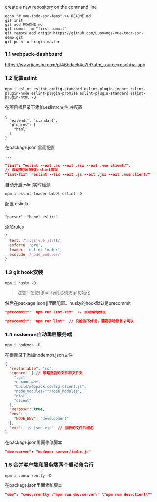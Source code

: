 create a new repository on the command line
```
echo "# vue-todo-ssr-demo" >> README.md
git init
git add README.md
git commit -m "first commit"
git remote add origin https://github.com/Luoyangs/vue-todo-ssr-demo.git
git push -u origin master
```

### 1.1 webpack-dashboard
https://www.jianshu.com/p/46bdacb4c7fd?utm_source=oschina-app

### 1.2 配置eslint
```
npm i eslint eslint-config-standard eslint-plugin-import eslint-plugin-node eslint-plugin-promise eslint-plugin-standard eslint-plugin-html -D

```

在项目根目录下添加.eslintrc文件,并配置
```
{
  "extends": "standard",
  "plugins": [
    "html"
  ]
}
```

在package.json 里面配置
```json
...

"lint": "eslint --ext .js --ext .jsx --ext .vue client/",
// 自动帮我们修复eslint错误
"lint-fix": "eslint --fix --ext .js --ext .jsx --ext .vue client/"
```

自动开启eslint实时检测
```
npm i eslint-loader babel-eslint -D

```

配置.eslintrc
```
...
"parser": "babel-eslint"
```

添加rules
```js
{
  test: /\.(js|vue|jsx)$/,
  enforce: 'pre',
  loader: 'eslint-loader',
  exclude: /node_modules/
}
```

### 1.3 git hook安装
```
npm i husky -D
```
> 注意：在使用husky前必须先git初始化

然后在package.json里面配置。husky的hook默认是precommit
```json
"precommit": ”npm run lint-fix"  // 自动帮你修复

"precommit": "npm run lint"  // 只检测不修复，需要手动修复才可以
```

### 1.4 nodemon自动重启服务端
```
npm i nodemon -D
```
在根目录下添加nodemon.json文件
```json
{
  "restartable": "rs",
  "ignore": [ // 忽略重启的文件和文件夹
    ".git",
    "README.md",
    "build/webpack.config.client.js",
    "node_modules/**/node_modules",
    "dist",
    "client"
  ],
  "verbose": true,
  "env": {
    "NODE_ENV": "development"
  },
  "ext": "js json ejs"  // 监听的文件后缀名
}
```
在package.json里面修改脚本
```json
"dev:server": "nodemon server/index.js"
```

### 1.5 合并客户端和服务端两个启动命令行
```
npm i concurrently -D
```
在package.json里面添加脚本
```json
"dev": "concurrently \"npm run dev:server\" \"npm run dev:client\""
```

